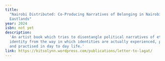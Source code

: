 ```yaml
---
title:
  "Nairobi Distributed: Co-Producing Narratives of Belonging in Nairobi's
  Eastlands"
year: 2024
isbn: not yet
description:
  'An artist book which tries to disentangle political narratives of ethnic
  identity from the way in which identities are actually experienced, performed
  and practised in day to day life.'
link: https://kitsolynn.wordpress.com/publications/letter-to-lagat/
---
```

